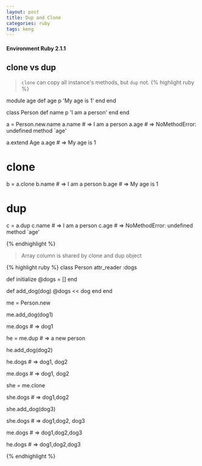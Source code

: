 ```yaml
---
layout: post
title: Dup and Clone
categories: ruby
tags: keng
---
```

#### Environment **Ruby 2.1.1**

## clone vs dup
> `clone` can copy all instance's methods, but `dup` not.
{% highlight ruby %}

module age
  def age
    p 'My age is 1'
  end
end

class Person
  def name
    p 'I am a person'
  end
end

a = Person.new.name
a.name # => I am a person
a.age # => NoMethodError: undefined method `age'

a.extend Age
a.age # => My age is 1

# clone
b = a.clone
b.name # => I am a person
b.age # => My age is 1

# dup
c = a.dup
c.name # => I am a person
c.age # => NoMethodError: undefined method `age'

{% endhighlight %}

> Array column is shared by clone and dup object

{% highlight ruby %}
class Person
  attr_reader :dogs

  def initialize
    @dogs = []
  end

  def add_dog(dog)
    @dogs << dog
  end
end

me = Person.new

me.add_dog(dog1)

me.dogs # => dog1

he = me.dup # => a new person

he.add_dog(dog2)

he.dogs # => dog1, dog2

me.dogs # => dog1, dog2

she = me.clone

she.dogs # => dog1,dog2

she.add_dog(dog3)

she.dogs # => dog1,dog2, dog3

me.dogs # => dog1,dog2,dog3

he.dogs # => dog1,dog2,dog3

{% endhighlight %}
